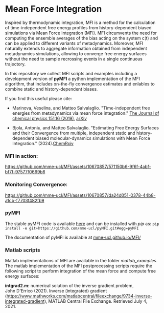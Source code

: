 # Mean Force Integration

Inspired by thermodynamic integration, MFI is a method for the calculation of time-independent free energy profiles from history-dependent biased simulations via Mean Force Integration (MFI). MFI circumvents the need for computing the ensemble averages of the bias acting on the system c(t) and can be applied to different variants of metadynamics. Moreover, MFI naturally extends to aggregate information obtained from independent metadynamics simulations, allowing to converge free energy surfaces without the need to sample recrossing events in a single continuous trajectory. 

In this repository we collect MFI scripts and examples including a development version of __pyMFI__ a python implementation of the MFI algorithm, that includes on-the-fly convergence estimates and enlables to combine static and history-dependent biases. 

If you find this useful please cite: 

- Marinova, Veselina, and Matteo Salvalaglio. "Time-independent free energies from metadynamics via mean force integration." [The Journal of chemical physics 151.16 (2019)](164115.https://aip.scitation.org/doi/abs/10.1063/1.5123498),  [arXiv](https://arxiv.org/pdf/1907.08472.pdf)

- Bjola, Antoniu, and Matteo Salvalaglio. "Estimating Free Energy Surfaces and their Convergence from multiple, independent static and history-dependent biased molecular-dynamics simulations with Mean Force Integration." (2024).[ChemRxiv](https://chemrxiv.org/engage/chemrxiv/article-details/65affed69138d2316192b728)


### MFI in action:
https://github.com/mme-ucl/MFI/assets/10670857/571150b6-9f6f-4abf-bf7f-97577f0669b6

### Monitoring Convergence:
https://github.com/mme-ucl/MFI/assets/10670857/da24d051-0378-44b8-a1cb-f7703f482fb9

### pyMFI
The stable pyMFI code is available [here](https://github.com/mme-ucl/pyMFI) and can be installed with _pip_ as: ```pip install -e git+https://github.com/mme-ucl/pyMFI.git#egg=pyMFI```

The documentation of pyMFI is available at [mme-ucl.github.io/MFI/](https://mme-ucl.github.io/MFI/)

### Matlab scripts 
Matlab implementations of MFI are available in the folder _matlab_examples_. 
The matlab implementation of the MFI postprocessing scripts require the following script to perform integration of the mean force and compute free energy surfaces:  

**intgrad2.m**: numerical solution of the inverse gradient problem,  
John D'Errico (2021). Inverse (integrated) gradient 
(https://www.mathworks.com/matlabcentral/fileexchange/9734-inverse-integrated-gradient), 
MATLAB Central File Exchange. Retrieved July 4, 2021.
